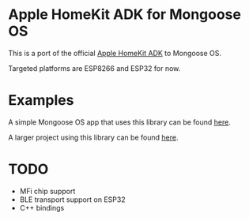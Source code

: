 # Apple HomeKit ADK for Mongoose OS

This is a port of the official [Apple HomeKit ADK](https://github.com/Apple/HomeKitADK/) to Mongoose OS.

Targeted platforms are ESP8266 and ESP32 for now.

# Examples

A simple Mongoose OS app that uses this library can be found [here](https://github.com/mongoose-os-apps/example-homekit).

A larger project using this library can be found [here](https://github.com/mongoose-os-apps/shelly-homekit).

# TODO

 - MFi chip support
 - BLE transport support on ESP32
 - C++ bindings
